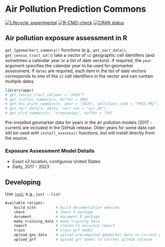 # Air Pollution Prediction Commons

<!-- badges: start -->
[![Lifecycle:
experimental](https://img.shields.io/badge/lifecycle-experimental-orange.svg)](https://lifecycle.r-lib.org/articles/stages.html#experimental)
[![R-CMD-check](https://github.com/geomarker-io/appc/actions/workflows/R-CMD-check.yaml/badge.svg)](https://github.com/geomarker-io/appc/actions/workflows/R-CMD-check.yaml)
[![CRAN status](https://www.r-pkg.org/badges/version/appc)](https://CRAN.R-project.org/package=appc)
  <!-- badges: end -->
 
## Air pollution exposure assessment in R

`get_{geomarker}_summary()` functions (e.g., `get_narr_data()`, `get_census_tract_id()`) take a vector of `s2` geographic cell identifers (and sometimes a calendar year or a list of date vectors). If required, the `year` argument specifies the calendar year to be used for geomarker assessment. If `dates` are required, each item in the list of date vectors corresponds to one of the `s2` cell identifiers in the vector and can contain multiple dates.

```R
library(appc)
# get_census_tract_id(year = "2019")
# get_traffic_summary(x, buffer = 400)
# get_nei_point_summary(x, year = "2020", pollutant_code = "PM25-PRI", buffer = 1000)
# get_narr_data(x, dates, narr_var = "air.2m")
# get_nlcd_summary(x, "treecanopy", buffer = 750)
```

Pre-installed geomarker data for years in the air pollution models (2017 - current) are included in the GitHub release. 
Older years for some data can still be used with `install_xxxxxxx()` functions, but will install directly from the source.

### Exposure Assessment Model Details

- Exact s2 location, contiguous United States
- Daily, 2017 - 2023

## Developing

Use [`just`](https://just.systems/man/en/); e.g., `just --list`:

```sh
Available recipes:
    build_site         # build documentation website
    check              # check R package
    document           # document R package
    make_training_data # make training data
    report             # create CV accuracy report
    train              # train grf model
    upload_geo_data    # upload precomputed geomarker data to current github release
    upload_grf         # upload grf model to current github release
```
